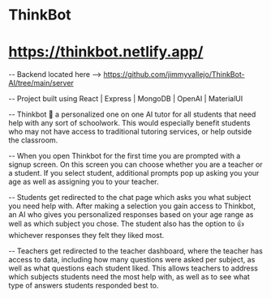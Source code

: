 # ThinkBot
# https://thinkbot.netlify.app/

-- Backend located here --> https://github.com/jimmyvallejo/ThinkBot-AI/tree/main/server

-- Project built using React | Express | MongoDB | OpenAI | MaterialUI

-- Thinkbot 🤖 a personalized one on one AI tutor for all students that need help with any sort of schoolwork. This would especially benefit students who may not have access to traditional tutoring services, or help outside the classroom.

-- When you open Thinkbot for the first time you are prompted with a signup screen. On this screen you can choose whether you are a teacher or a student. If you select student, additional prompts pop up asking you your age as well as assigning you to your teacher.

-- Students get redirected to the chat page which asks you what subject you need help with. After making a selection you gain access to Thinkbot, an AI who gives you personalized responses based on your age range as well as which subject you chose. The student also has the option to 👍 whichever responses they felt they liked most.

-- Teachers get redirected to the teacher dashboard, where the teacher has access to data, including how many questions were asked per subject, as well as what questions each student liked. This allows teachers to address which subjects students need the most help with, as well as to see what type of answers students responded best to.